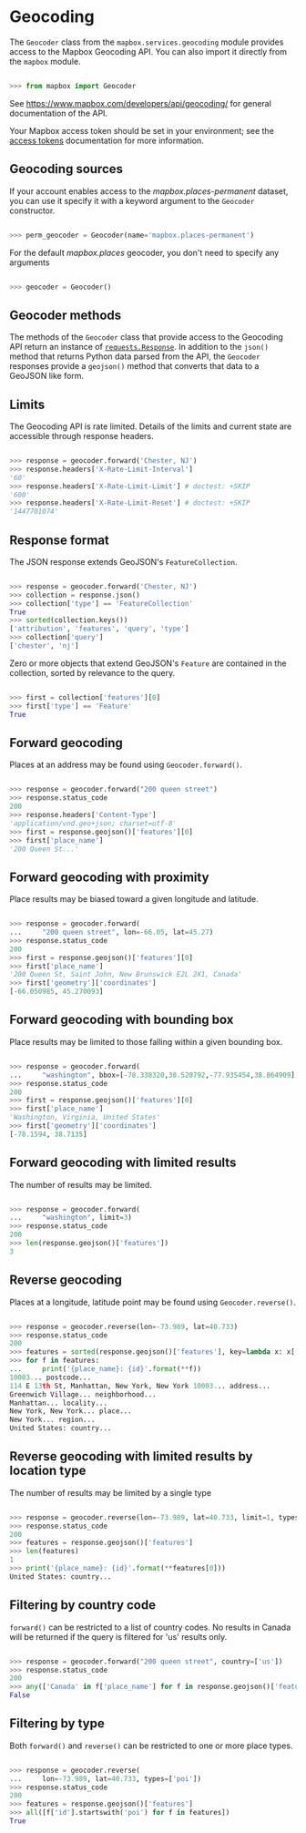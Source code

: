 # Geocoding

The `Geocoder` class from the `mapbox.services.geocoding` module provides
access to the Mapbox Geocoding API. You can also import it directly from the
`mapbox` module.

```python

>>> from mapbox import Geocoder

```

See https://www.mapbox.com/developers/api/geocoding/ for general documentation
of the API.

Your Mapbox access token should be set in your environment; see the [access tokens](access_tokens.md) documentation for more information.

## Geocoding sources

If your account enables access to the *mapbox.places-permanent* dataset, you
can use it specify it with a keyword argument to the `Geocoder` constructor.

```python

>>> perm_geocoder = Geocoder(name='mapbox.places-permanent')

```

For the default *mapbox.places* geocoder, you don't need to specify any arguments

```python

>>> geocoder = Geocoder()

```

## Geocoder methods

The methods of the `Geocoder` class that provide access to the Geocoding API
return an instance of
[`requests.Response`](http://docs.python-requests.org/en/latest/api/#requests.Response).
In addition to the `json()` method that returns Python data parsed from the
API, the `Geocoder` responses provide a `geojson()` method that converts that
data to a GeoJSON like form.

## Limits

The Geocoding API is rate limited. Details of the limits and current state
are accessible through response headers.

```python

>>> response = geocoder.forward('Chester, NJ')
>>> response.headers['X-Rate-Limit-Interval']
'60'
>>> response.headers['X-Rate-Limit-Limit'] # doctest: +SKIP
'600'
>>> response.headers['X-Rate-Limit-Reset'] # doctest: +SKIP
'1447701074'

```

## Response format

The JSON response extends GeoJSON's `FeatureCollection`.

```python

>>> response = geocoder.forward('Chester, NJ')
>>> collection = response.json()
>>> collection['type'] == 'FeatureCollection'
True
>>> sorted(collection.keys())
['attribution', 'features', 'query', 'type']
>>> collection['query']
['chester', 'nj']

```

Zero or more objects that extend GeoJSON's `Feature` are contained in the
collection, sorted by relevance to the query.

```python

>>> first = collection['features'][0]
>>> first['type'] == 'Feature'
True

```

## Forward geocoding

Places at an address may be found using `Geocoder.forward()`.

```python

>>> response = geocoder.forward("200 queen street")
>>> response.status_code
200
>>> response.headers['Content-Type']
'application/vnd.geo+json; charset=utf-8'
>>> first = response.geojson()['features'][0]
>>> first['place_name']
'200 Queen St...'

```

## Forward geocoding with proximity

Place results may be biased toward a given longitude and latitude.

```python

>>> response = geocoder.forward(
...     "200 queen street", lon=-66.05, lat=45.27)
>>> response.status_code
200
>>> first = response.geojson()['features'][0]
>>> first['place_name']
'200 Queen St, Saint John, New Brunswick E2L 2X1, Canada'
>>> first['geometry']['coordinates']
[-66.050985, 45.270093]

```

## Forward geocoding with bounding box

Place results may be limited to those falling within a given bounding box.

```python

>>> response = geocoder.forward(
...     "washington", bbox=[-78.338320,38.520792,-77.935454,38.864909], types=('place',))
>>> response.status_code
200
>>> first = response.geojson()['features'][0]
>>> first['place_name']
'Washington, Virginia, United States'
>>> first['geometry']['coordinates']
[-78.1594, 38.7135]

```
## Forward geocoding with limited results

The number of results may be limited.

```python

>>> response = geocoder.forward(
...     "washington", limit=3)
>>> response.status_code
200
>>> len(response.geojson()['features'])
3

```

## Reverse geocoding

Places at a longitude, latitude point may be found using `Geocoder.reverse()`.

```python

>>> response = geocoder.reverse(lon=-73.989, lat=40.733)
>>> response.status_code
200
>>> features = sorted(response.geojson()['features'], key=lambda x: x['place_name'])
>>> for f in features:
...     print('{place_name}: {id}'.format(**f))
10003... postcode...
114 E 13th St, Manhattan, New York, New York 10003... address...
Greenwich Village... neighborhood...
Manhattan... locality...
New York, New York... place...
New York... region...
United States: country...

```

## Reverse geocoding with limited results by location type

The number of results may be limited by a single type

```python

>>> response = geocoder.reverse(lon=-73.989, lat=40.733, limit=1, types=['country'])
>>> response.status_code
200
>>> features = response.geojson()['features']
>>> len(features)
1
>>> print('{place_name}: {id}'.format(**features[0]))
United States: country...

```

## Filtering by country code

`forward()` can be restricted to a list of country codes. No results in Canada
will be returned if the query is filtered for 'us' results only.

```python

>>> response = geocoder.forward("200 queen street", country=['us'])
>>> response.status_code
200
>>> any(['Canada' in f['place_name'] for f in response.geojson()['features']])
False

```

## Filtering by type

Both `forward()` and `reverse()` can be restricted to one or more place types.

```python

>>> response = geocoder.reverse(
...     lon=-73.989, lat=40.733, types=['poi'])
>>> response.status_code
200
>>> features = response.geojson()['features']
>>> all([f['id'].startswith('poi') for f in features])
True

```
